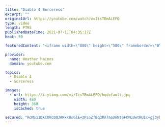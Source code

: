 ```yaml
---
title: "Diablo 4 Sorceress"
excerpt: ""
originalUrl: https://youtube.com/watch?v=IisTBmALEFQ
type: video
length: PT9S
publishedDateTime: 2021-07-11T04:35:17Z
heat: 50

featuredContent: "<iframe width=\"800\" height=\"500\" frameborder=\"0\" src=\"https://www.youtube.com/embed/IisTBmALEFQ\" allow=\"accelerometer; autoplay; encrypted-media; gyroscope; picture-in-picture\" allowfullscreen></iframe>"

provider:
  name: Heather Haines
  domain: youtube.com

topics:
  - Diablo 4
  - Sorceress

images:
  - url: https://i.ytimg.com/vi/IisTBmALEFQ/hqdefault.jpg
    width: 480
    height: 360
    isCached: true

secured: "RoMs11DkC0Wc0OJAKxx0oGlE+zPsoZfBq3RA7a6D6NtpFOMLUwtHU1c+gj3ybXAr5hsGCib6cJvZ/Hkwk30gFPnrITG+TPTsmp79QzxryP98rk67s4qCujbVIo15O1ehrESY7RCZV78SFZRtMM/Fmxq1FyRpVs8bwjiy/Rzv429OIFlLl1vs1Kj3sf7Wenx/xM+GFc5B/c1ySNWJkLCuvJek3aCWxBUP/rGjxOPSOMRPSR3nCnWOrC/6cdcAXpKJLUKFNh4yjFn91Kat850+V3u9himbf5hYxGwUqRarfrtnly9XhUrwxuvm6hg8j3rM7+U6o+/6Sd828J69L0lPCAGiNAp+KtZAAxgmhh2R/68ShVuxckA+Z5RmDm+2m+3x7TEGZR4MvxeMJ1QJ4wpmT9UbiHGE0Ww5V3iiAvkvp8E=;OjUzK1JizC3SZDqF/UOLZA=="
---
```


